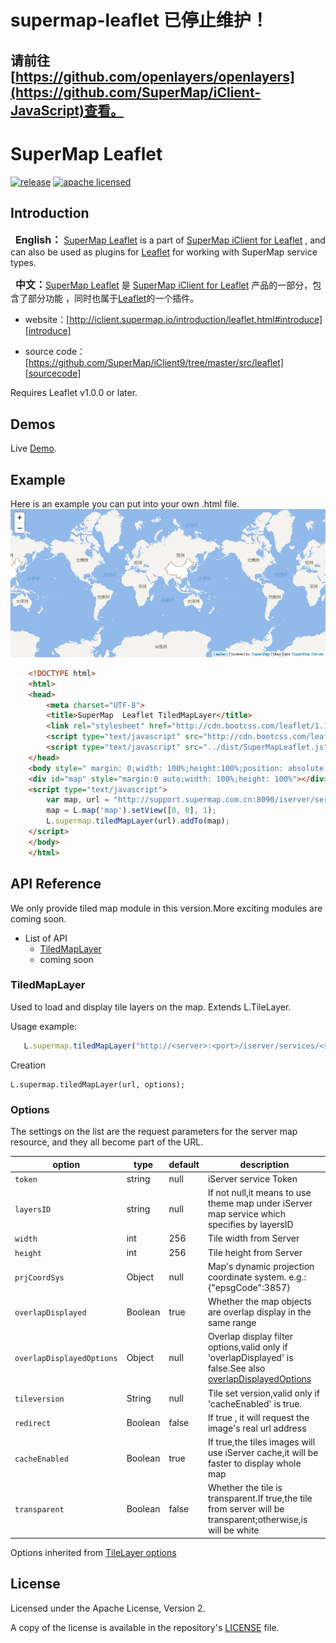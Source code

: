 # supermap-leaflet 已停止维护！

## 请前往[https://github.com/openlayers/openlayers](https://github.com/SuperMap/iClient-JavaScript)查看。

# SuperMap Leaflet

[![release](https://img.shields.io/badge/version-v0.0.1beta-blue.svg)](https://github.com/SuperMap/supermap-leaflet)
[![apache licensed](https://img.shields.io/badge/license-Apache-green.svg)](./LICENSE)

## Introduction
[leaflet]:http://leafletjs.com
[supermap-leaflet]:https://github.com/SuperMap/supermap-leaflet
[introduce]:http://iclient.supermap.io/introduction/leaflet.html#introduce
[sourcecode]:https://github.com/SuperMap/iClient9/tree/master/src/leaflet

&nbsp;&nbsp;<font style="font-weight:bolder;font-size:16px;">English：</font> [SuperMap Leaflet][supermap-leaflet] is a part of [SuperMap iClient for Leaflet][introduce] , and can also be used as plugins for [Leaflet][leaflet] for working with  SuperMap service types. 

&nbsp;&nbsp;<font style="font-weight:bolder;font-size:16px;">中文：</font>[SuperMap Leaflet][supermap-leaflet] 是 [SuperMap iClient for Leaflet][introduce] 产品的一部分，包含了部分功能 ，同时也属于[Leaflet][leaflet]的一个插件。

* website：[http://iclient.supermap.io/introduction/leaflet.html#introduce][introduce]

* source code：[https://github.com/SuperMap/iClient9/tree/master/src/leaflet][sourcecode]

Requires Leaflet v1.0.0 or later.

## Demos
Live [Demo](http://supermap.github.io/supermap-leaflet/example/tiledMapLayer.html).


## Example
Here is an example you can put into your own .html file.
![App](./example.png)

```html
    <!DOCTYPE html>
    <html>
    <head>
        <meta charset="UTF-8">
        <title>SuperMap  Leaflet TiledMapLayer</title>
        <link rel="stylesheet" href="http://cdn.bootcss.com/leaflet/1.1.0/leaflet.css">
        <script type="text/javascript" src="http://cdn.bootcss.com/leaflet/1.1.0/leaflet.js"></script>
        <script type="text/javascript" src="../dist/SuperMapLeaflet.js"></script>
    </head>
    <body style=" margin: 0;width: 100%;height:100%;position: absolute;top: 0;bottom: 0">
    <div id="map" style="margin:0 auto;width: 100%;height: 100%"></div>
    <script type="text/javascript">
        var map, url = "http://support.supermap.com.cn:8090/iserver/services/map-china400/rest/maps/China";
        map = L.map('map').setView([0, 0], 1);
        L.supermap.tiledMapLayer(url).addTo(map);
    </script>
    </body>
    </html>
```
        
## API Reference
We only provide tiled map module in this version.More exciting modules are coming soon.

- List of API
   - [TiledMapLayer](#tiledmaplayer)
   - coming soon

### TiledMapLayer

Used to load and display tile layers on the map. Extends L.TileLayer.

Usage example:

```javascript
   L.supermap.tiledMapLayer("http://<server>:<port>/iserver/services/<serviceName>/rest/maps/<mapName>").addTo(map);
```
Creation

    L.supermap.tiledMapLayer(url, options);
    
### Options
  The settings on the list are the request parameters for the server map resource, and they all become part of the URL.
 
  option            | type           | default     |description                                                                        
  ------------------|----------------|-------------|------------ 
  `token`           | string         |  null       | iServer service Token                                                              
  `layersID`        | string         |  null       | If not null,it means to use theme map under iServer map service which specifies by layersID 
  `width`           | int            |  256        | Tile width from Server
  `height`          | int            |  256        | Tile height from Server
  `prjCoordSys`     | Object         |  null       | Map's dynamic projection coordinate system. e.g.: {"epsgCode":3857}
  `overlapDisplayed`| Boolean        |  true       | Whether the map objects are overlap display in the same range
  `overlapDisplayedOptions`| Object        |  null       | Overlap display filter options,valid only if 'overlapDisplayed' is false.See also [overlapDisplayedOptions](http://support.supermap.com.cn:8090/iserver/help/html/zh/mergedProjects/iServerJavadoc/com/supermap/services/components/commontypes/OverlapDisplayedOptions.html)
  `tileversion`     | String         |  null       | Tile set version,valid only if 'cacheEnabled' is true.
  `redirect`        | Boolean        |  false      | If true , it will request the image's real url address
  `cacheEnabled`    | Boolean        |  true       | If true,the tiles images will use iServer cache,it will be faster to display whole map  
  `transparent`     | Boolean        |  false      | Whether the tile is transparent.If true,the tile from server will be transparent;otherwise,is will be white

Options inherited from [TileLayer options](http://leafletjs.com/reference-1.1.0.html#tilelayer-option)  


## License
Licensed under the Apache License, Version 2.

A copy of the license is available in the repository's [LICENSE](./LICENSE) file.
